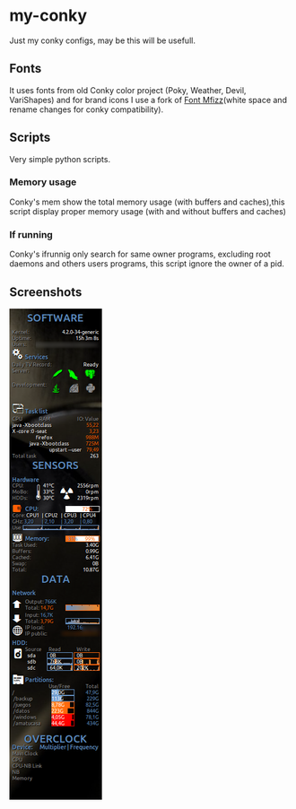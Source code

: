 # my-conky
Just my conky configs, may be this will be usefull.

## Fonts
It uses fonts from old Conky color project (Poky, Weather, Devil, VariShapes) and for brand icons I use a fork of [Font Mfizz](https://github.com/fizzed/font-mfizz)(white space and rename changes for conky compatibility).
## Scripts
Very simple python scripts.
### Memory usage
Conky's mem show the total memory usage (with buffers and caches),this script display proper memory usage (with and without buffers and caches)

### If running
Conky's ifrunnig only search for same owner programs, excluding root daemons and others users programs, this script ignore the owner of a pid.

## Screenshots
[![screenshot](https://raw.githubusercontent.com/DFOXpro/my-conky/master/example.png)](https://raw.githubusercontent.com/DFOXpro/my-conky/master/example.png)
